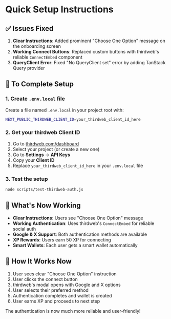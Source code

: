 # Quick Setup Instructions

## ✅ Issues Fixed

1. **Clear Instructions**: Added prominent "Choose One Option" message on the onboarding screen
2. **Working Connect Buttons**: Replaced custom buttons with thirdweb's reliable `ConnectEmbed` component
3. **QueryClient Error**: Fixed "No QueryClient set" error by adding TanStack Query provider

## 🚀 To Complete Setup

### 1. Create `.env.local` file
Create a file named `.env.local` in your project root with:

```bash
NEXT_PUBLIC_THIRDWEB_CLIENT_ID=your_thirdweb_client_id_here
```

### 2. Get your thirdweb Client ID
1. Go to [thirdweb.com/dashboard](https://thirdweb.com/dashboard)
2. Select your project (or create a new one)
3. Go to **Settings** → **API Keys**
4. Copy your **Client ID**
5. Replace `your_thirdweb_client_id_here` in your `.env.local` file

### 3. Test the setup
```bash
node scripts/test-thirdweb-auth.js
```

## 🎯 What's Now Working

- **Clear Instructions**: Users see "Choose One Option" message
- **Working Authentication**: Uses thirdweb's `ConnectEmbed` for reliable social auth
- **Google & X Support**: Both authentication methods are available
- **XP Rewards**: Users earn 50 XP for connecting
- **Smart Wallets**: Each user gets a smart wallet automatically

## 🔧 How It Works Now

1. User sees clear "Choose One Option" instruction
2. User clicks the connect button
3. thirdweb's modal opens with Google and X options
4. User selects their preferred method
5. Authentication completes and wallet is created
6. User earns XP and proceeds to next step

The authentication is now much more reliable and user-friendly!
